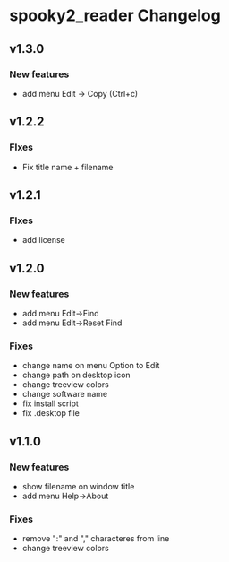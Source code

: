 # spooky2_reader Changelog

## v1.3.0

### New features
- add menu Edit -> Copy (Ctrl+c)


## v1.2.2

### FIxes
- Fix title name + filename


## v1.2.1

### FIxes
- add license


## v1.2.0

### New features
- add menu Edit->Find
- add menu Edit->Reset Find

### Fixes
- change name on menu Option to Edit
- change path on desktop icon
- change treeview colors
- change software name
- fix install script
- fix .desktop file


## v1.1.0

### New features
- show filename on window title
- add menu Help->About

### Fixes
- remove ":" and "," characteres from line
- change treeview colors
